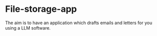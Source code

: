 # File-storage-app
The aim is to have an application which drafts emails and letters for you using a LLM software.
